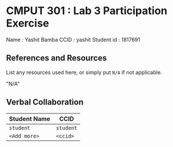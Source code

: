 # CMPUT 301 : Lab 3 Participation Exercise
Name : Yashit Bamba
CCID : yashit
Student id : 1817691
## References and Resources

List any resources used here, or simply put `N/A` if not applicable.

"N/A"

## Verbal Collaboration

| Student Name | CCID      |
| ------------ | --------- |
| `student`    | `student` |
| `<Add more>` | `<ccid>`  |
